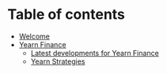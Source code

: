 # Table of contents

* [Welcome](README.md)
* [Yearn Finance](yearn-finance/README.md)
  * [Latest developments for Yearn Finance](yearn-finance/latest.md)
  * [Yearn Strategies](yearn-finance/yearn-strategies-explained.md)

